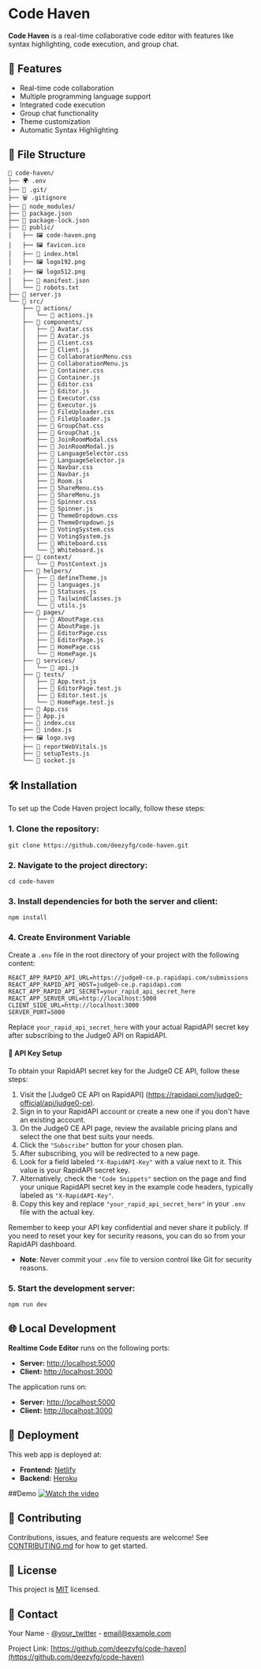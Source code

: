 # Code Haven

**Code Haven** is a real-time collaborative code editor with features like syntax highlighting, code execution, and group chat.

## 🚀 Features

- Real-time code collaboration
- Multiple programming language support
- Integrated code execution
- Group chat functionality
- Theme customization
- Automatic Syntax Highlighting

## 📂 File Structure

```
📂 code-haven/
├── 🌍 .env
├── 📁 .git/
├── 🗑️ .gitignore
├── 📁 node_modules/
├── 📄 package.json
├── 📄 package-lock.json
├── 📁 public/
│   ├── 🖼️ code-haven.png
│   ├── 🖼️ favicon.ico
│   ├── 📄 index.html
│   ├── 🖼️ logo192.png
│   ├── 🖼️ logo512.png
│   ├── 📄 manifest.json
│   └── 🤖 robots.txt
├── 📄 server.js
└── 📁 src/
    ├── 📁 actions/
    │   └── 📄 actions.js
    ├── 📁 components/
    │   ├── 📄 Avatar.css
    │   ├── 📄 Avatar.js
    │   ├── 📄 Client.css
    │   ├── 📄 Client.js
    │   ├── 📄 CollaborationMenu.css
    │   ├── 📄 CollaborationMenu.js
    │   ├── 📄 Container.css
    │   ├── 📄 Container.js
    │   ├── 📄 Editor.css
    │   ├── 📄 Editor.js
    │   ├── 📄 Executor.css
    │   ├── 📄 Executor.js
    │   ├── 📄 FileUploader.css
    │   ├── 📄 FileUploader.js
    │   ├── 📄 GroupChat.css
    │   ├── 📄 GroupChat.js
    │   ├── 📄 JoinRoomModal.css
    │   ├── 📄 JoinRoomModal.js
    │   ├── 📄 LanguageSelector.css
    │   ├── 📄 LanguageSelector.js
    │   ├── 📄 Navbar.css
    │   ├── 📄 Navbar.js
    │   ├── 📄 Room.js
    │   ├── 📄 ShareMenu.css
    │   ├── 📄 ShareMenu.js
    │   ├── 📄 Spinner.css
    │   ├── 📄 Spinner.js
    │   ├── 📄 ThemeDropdown.css
    │   ├── 📄 ThemeDropdown.js
    │   ├── 📄 VotingSystem.css
    │   ├── 📄 VotingSystem.js
    │   ├── 📄 Whiteboard.css
    │   └── 📄 Whiteboard.js
    ├── 📁 context/
    │   └── 📄 PostContext.js
    ├── 📁 helpers/
    │   ├── 📄 defineTheme.js
    │   ├── 📄 languages.js
    │   ├── 📄 Statuses.js
    │   ├── 📄 TailwindClasses.js
    │   └── 📄 utils.js
    ├── 📁 pages/
    │   ├── 📄 AboutPage.css
    │   ├── 📄 AboutPage.js
    │   ├── 📄 EditorPage.css
    │   ├── 📄 EditorPage.js
    │   ├── 📄 HomePage.css
    │   └── 📄 HomePage.js
    ├── 📁 services/
    │   └── 📄 api.js
    ├── 📁 tests/
    │   ├── 🧪 App.test.js
    │   ├── 🧪 EditorPage.test.js
    │   ├── 🧪 Editor.test.js
    │   └── 🧪 HomePage.test.js
    ├── 📄 App.css
    ├── 📄 App.js
    ├── 📄 index.css
    ├── 📄 index.js
    ├── 🖼️ logo.svg
    ├── 📄 reportWebVitals.js
    ├── 📄 setupTests.js
    └── 📄 socket.js
```

## 🛠 Installation

To set up the Code Haven project locally, follow these steps:

### 1. Clone the repository:

```
git clone https://github.com/deezyfg/code-haven.git
```

### 2. Navigate to the project directory:

```
cd code-haven
```

### 3. Install dependencies for both the server and client:

```
npm install
```

### 4. Create Environment Variable

Create a `.env` file in the root directory of your project with the following content:

```
REACT_APP_RAPID_API_URL=https://judge0-ce.p.rapidapi.com/submissions
REACT_APP_RAPID_API_HOST=judge0-ce.p.rapidapi.com
REACT_APP_RAPID_API_SECRET=your_rapid_api_secret_here
REACT_APP_SERVER_URL=http://localhost:5000
CLIENT_SIDE_URL=http://localhost:3000
SERVER_PORT=5000
```

Replace `your_rapid_api_secret_here` with your actual RapidAPI secret key after subscribing to the Judge0 API on RapidAPI.

#### 🔑 API Key Setup

To obtain your RapidAPI secret key for the Judge0 CE API, follow these steps:

1. Visit the [Judge0 CE API on RapidAPI] (https://rapidapi.com/judge0-official/api/judge0-ce).
2. Sign in to your RapidAPI account or create a new one if you don't have an existing account.
3. On the Judge0 CE API page, review the available pricing plans and select the one that best suits your needs.
4. Click the `"Subscribe"` button for your chosen plan.
5. After subscribing, you will be redirected to a new page.
6. Look for a field labeled `"X-RapidAPI-Key"` with a value next to it. This value is your RapidAPI secret key.
7. Alternatively, check the `"Code Snippets"` section on the page and find your unique RapidAPI secret key in the example code headers, typically labeled as `"X-RapidAPI-Key"`.
8. Copy this key and replace `"your_rapid_api_secret_here"` in your `.env` file with the actual key.

Remember to keep your API key confidential and never share it publicly. If you need to reset your key for security reasons, you can do so from your RapidAPI dashboard.

* **Note**: Never commit your `.env` file to version control like Git for security reasons. 

### 5. Start the development server:

```
npm run dev
```

## 🌐 Local Development

**Realtime Code Editor** runs on the following ports:

- **Server:** [http://localhost:5000](http://localhost:5000)
- **Client:** [http://localhost:3000](http://localhost:3000)

The application runs on:
- **Server:** [http://localhost:5000](http://localhost:5000)
- **Client:** [http://localhost:3000](http://localhost:3000)

## 🚀 Deployment

This web app is deployed at:
- **Frontend:** [Netlify](https://your-netlify-url.com)
- **Backend:** [Heroku](https://your-heroku-url.com)

##Demo
[![Watch the video](https://raw.githubusercontent.com/blindlit0/code-haven/main/demo/thumbnail.jpg)](https://raw.githubusercontent.com/blindlit0/code-haven/main/demo/code-havenDemoVid.mp4)

## 🤝 Contributing

Contributions, issues, and feature requests are welcome! See [CONTRIBUTING.md](CONTRIBUTING.md) for how to get started.

## 📝 License

This project is [MIT](LICENSE) licensed.

## 📧 Contact

Your Name - [@your_twitter](https://twitter.com/your_twitter) - email@example.com

Project Link: [https://github.com/deezyfg/code-haven](https://github.com/deezyfg/code-haven)
